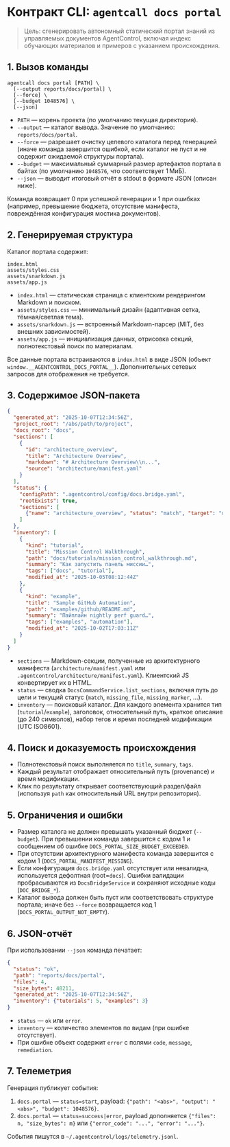 # Контракт CLI: `agentcall docs portal`

> Цель: сгенерировать автономный статический портал знаний из управляемых документов AgentControl, включая индекс обучающих материалов и примеров с указанием происхождения.

## 1. Вызов команды
```
agentcall docs portal [PATH] \
  [--output reports/docs/portal] \
  [--force] \
  [--budget 1048576] \
  [--json]
```

- `PATH` — корень проекта (по умолчанию текущая директория).
- `--output` — каталог вывода. Значение по умолчанию: `reports/docs/portal`.
- `--force` — разрешает очистку целевого каталога перед генерацией (иначе команда завершится ошибкой, если каталог не пуст и не содержит ожидаемой структуры портала).
- `--budget` — максимальный суммарный размер артефактов портала в байтах (по умолчанию `1048576`, что соответствует 1 МиБ).
- `--json` — выводит итоговый отчёт в stdout в формате JSON (описан ниже).

Команда возвращает 0 при успешной генерации и 1 при ошибках (например, превышение бюджета, отсутствие манифеста, повреждённая конфигурация мостика документов).

## 2. Генерируемая структура
Каталог портала содержит:
```
index.html
assets/styles.css
assets/snarkdown.js
assets/app.js
```

- `index.html` — статическая страница с клиентским рендерингом Markdown и поиском.
- `assets/styles.css` — минимальный дизайн (адаптивная сетка, тёмная/светлая тема).
- `assets/snarkdown.js` — встроенный Markdown-парсер (MIT, без внешних зависимостей).
- `assets/app.js` — инициализация данных, отрисовка секций, полнотекстовый поиск по материалам.

Все данные портала встраиваются в `index.html` в виде JSON (объект `window.__AGENTCONTROL_DOCS_PORTAL__`). Дополнительных сетевых запросов для отображения не требуется.

## 3. Содержимое JSON-пакета
```json
{
  "generated_at": "2025-10-07T12:34:56Z",
  "project_root": "/abs/path/to/project",
  "docs_root": "docs",
  "sections": [
    {
      "id": "architecture_overview",
      "title": "Architecture Overview",
      "markdown": "# Architecture Overview\\n...",
      "source": "architecture/manifest.yaml"
    }
  ],
  "status": {
    "configPath": ".agentcontrol/config/docs.bridge.yaml",
    "rootExists": true,
    "sections": [
      {"name": "architecture_overview", "status": "match", "target": "docs/architecture/overview.md"}
    ]
  },
  "inventory": [
    {
      "kind": "tutorial",
      "title": "Mission Control Walkthrough",
      "path": "docs/tutorials/mission_control_walkthrough.md",
      "summary": "Как запустить панель миссии…",
      "tags": ["docs", "tutorial"],
      "modified_at": "2025-10-05T08:12:44Z"
    },
    {
      "kind": "example",
      "title": "Sample GitHub Automation",
      "path": "examples/github/README.md",
      "summary": "Пайплайн nightly perf guard…",
      "tags": ["examples", "automation"],
      "modified_at": "2025-10-02T17:03:11Z"
    }
  ]
}
```

- `sections` — Markdown-секции, полученные из архитектурного манифеста (`architecture/manifest.yaml` или `.agentcontrol/architecture/manifest.yaml`). Клиентский JS конвертирует их в HTML.
- `status` — сводка `DocsCommandService.list_sections`, включая путь до цели и текущий статус (`match`, `missing_file`, `missing_marker`, …).
- `inventory` — поисковый каталог. Для каждого элемента хранится тип (`tutorial`/`example`), заголовок, относительный путь, краткое описание (до 240 символов), набор тегов и время последней модификации (UTC ISO8601).

## 4. Поиск и доказуемость происхождения
- Полнотекстовый поиск выполняется по `title`, `summary`, `tags`.
- Каждый результат отображает относительный путь (provenance) и время модификации.
- Клик по результату открывает соответствующий раздел/файл (используя `path` как относительный URL внутри репозитория).

## 5. Ограничения и ошибки
- Размер каталога не должен превышать указанный бюджет (`--budget`). При превышении команда завершится с кодом 1 и сообщением об ошибке `DOCS_PORTAL_SIZE_BUDGET_EXCEEDED`.
- При отсутствии архитектурного манифеста команда завершится с кодом 1 (`DOCS_PORTAL_MANIFEST_MISSING`).
- Если конфигурация `docs.bridge.yaml` отсутствует или невалидна, используется дефолтная (root=`docs`). Ошибки валидации пробрасываются из `DocsBridgeService` и сохраняют исходные коды (`DOC_BRIDGE_*`).
- Каталог вывода должен быть пуст или соответствовать структуре портала; иначе без `--force` возвращается код 1 (`DOCS_PORTAL_OUTPUT_NOT_EMPTY`).

## 6. JSON-отчёт
При использовании `--json` команда печатает:
```json
{
  "status": "ok",
  "path": "reports/docs/portal",
  "files": 4,
  "size_bytes": 48211,
  "generated_at": "2025-10-07T12:34:56Z",
  "inventory": {"tutorials": 5, "examples": 3}
}
```

- `status` — `ok` или `error`.
- `inventory` — количество элементов по видам (при ошибке отсутствует).
- При ошибке объект содержит `error` с полями `code`, `message`, `remediation`.

## 7. Телеметрия
Генерация публикует события:

1. `docs.portal` — `status=start`, payload: `{"path": "<abs>", "output": "<abs>", "budget": 1048576}`.
2. `docs.portal` — `status=success|error`, payload дополняется `{"files": n, "size_bytes": m}` или `{"error_code": "...", "error": "..."}`.

События пишутся в `~/.agentcontrol/logs/telemetry.jsonl`.

